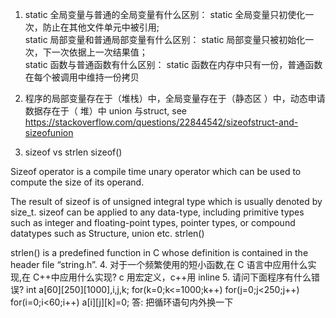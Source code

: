 1. static 全局变量与普通的全局变量有什么区别： static 全局变量只初使化一次，防止在其他文件单元中被引用;    
static 局部变量和普通局部变量有什么区别： 	static 局部变量只被初始化一次，下一次依据上一次结果值；  
static 函数与普通函数有什么区别： 			static 函数在内存中只有一份，普通函数在每个被调用中维持一份拷贝

2. 程序的局部变量存在于（堆栈）中，全局变量存在于（静态区 ）中，动态申请数据存在于（ 堆）中
union 与struct, see https://stackoverflow.com/questions/22844542/sizeofstruct-and-sizeofunion

3. sizeof vs strlen
sizeof()

Sizeof operator is a compile time unary operator which can be used to compute the size of its operand.

The result of sizeof is of unsigned integral type which is usually denoted by size_t.
sizeof can be applied to any data-type, including primitive types such as integer and floating-point types, pointer types, or compound datatypes such as Structure, union etc.
strlen()

strlen() is a predefined function in C whose definition is contained in the header file “string.h”.
4. 对于一个频繁使用的短小函数,在 C 语言中应用什么实现,在 C++中应用什么实现?
 c 用宏定义，c++用 inline 
5. 请问下面程序有什么错误?
int a[60][250][1000],i,j,k;
for(k=0;k<=1000;k++)
for(j=0;j<250;j++)
for(i=0;i<60;i++)
a[i][j][k]=0;
答: 把循环语句内外换一下
